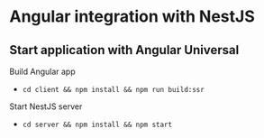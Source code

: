 # Angular integration with NestJS

## Start application with Angular Universal
Build Angular app
* `cd client && npm install && npm run build:ssr`

Start NestJS server
* `cd server && npm install && npm start`
